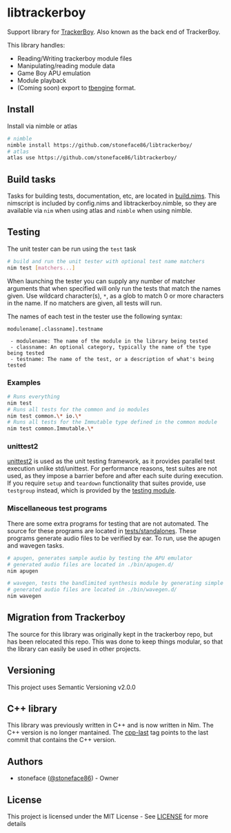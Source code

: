 
# libtrackerboy

Support library for [TrackerBoy](https://github.com/stoneface86/trackerboy).
Also known as the back end of TrackerBoy.

This library handles:
 * Reading/Writing trackerboy module files
 * Manipulating/reading module data
 * Game Boy APU emulation
 * Module playback
 * (Coming soon) export to [tbengine](https://github.com/stoneface86/tbengine) format.

## Install

Install via nimble or atlas

```sh
# nimble
nimble install https://github.com/stoneface86/libtrackerboy/
# atlas
atlas use https://github.com/stoneface86/libtrackerboy/
```

## Build tasks

Tasks for building tests, documentation, etc, are located in
[build.nims](build.nims). This nimscript is included by config.nims and
libtrackerboy.nimble, so they are available via `nim` when using atlas and
`nimble` when using nimble.

## Testing

The unit tester can be run using the `test` task
```sh
# build and run the unit tester with optional test name matchers
nim test [matchers...]
```

When launching the tester you can supply any number of matcher arguments that
when specified will only run the tests that match the names given. Use wildcard
character(s), `*`, as a glob to match 0 or more characters in the name. If
no matchers are given, all tests will run.

The names of each test in the tester use the following syntax:
```
modulename[.classname].testname
 
 - modulename: The name of the module in the library being tested
 - classname: An optional category, typically the name of the type being tested
 - testname: The name of the test, or a description of what's being tested
```

### Examples

```sh
# Runs everything
nim test
# Runs all tests for the common and io modules
nim test common.\* io.\*
# Runs all tests for the Immutable type defined in the common module
nim test common.Immutable.\*
```

### unittest2

[unittest2][unittest2-link] is used as the unit testing framework, as it
provides parallel test execution unlike std/unittest. For performance reasons,
test suites are not used, as they impose a barrier before and after each suite
during execution. If you require `setup` and `teardown` functionality that
suites provide, use `testgroup` instead, which is provided by the
[testing module](tests/units/testing.nim).

### Miscellaneous test programs

There are some extra programs for testing that are not automated. The source
for these programs are located in [tests/standalones](tests/standalones).
These programs generate audio files to be verified by ear. To run, use the
apugen and wavegen tasks.

```sh
# apugen, generates sample audio by testing the APU emulator
# generated audio files are located in ./bin/apugen.d/
nim apugen

# wavegen, tests the bandlimited synthesis module by generating simple square tones
# generated audio files are located in ./bin/wavegen.d/
nim wavegen
```

## Migration from Trackerboy

The source for this library was originally kept in the trackerboy repo, but has
been relocated this repo. This was done to keep things modular, so that the
library can easily be used in other projects.

## Versioning

This project uses Semantic Versioning v2.0.0

## C++ library

This library was previously written in C++ and is now written in Nim. The C++
version is no longer mantained. The [cpp-last][1] tag
points to the last commit that contains the C++ version.

[1]: https://github.com/stoneface86/libtrackerboy/releases/tag/cpp-last

## Authors

 * stoneface ([@stoneface86](https://github.com/stoneface86)) - Owner

## License

This project is licensed under the MIT License - See [LICENSE](LICENSE) for more details

[unittest2-link]: https://github.com/status-im/nim-unittest2
